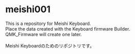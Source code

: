 # meishi001


This is a repository for Meishi Keyboard.
<br>
Place the data created with the Keyboard firmware Builder.
<br>
QMK_Firmware will create one later.
<br>
<br>
Meishi Keyboardのためのリポジトリです。
<br>

<br>

